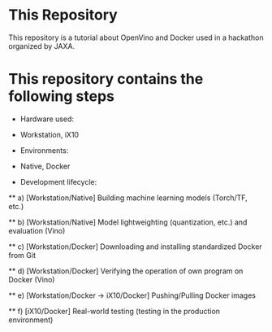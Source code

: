 # This Repository
This repository is a tutorial about OpenVino and Docker used in a hackathon organized by JAXA.

# This repository contains the following steps

 * Hardware used:
  * Workstation, iX10

 * Environments:
  * Native, Docker

 * Development lifecycle:

  ** a) [Workstation/Native] Building machine learning models (Torch/TF, etc.)

  ** b) [Workstation/Native] Model lightweighting (quantization, etc.) and evaluation (Vino)

  ** c) [Workstation/Docker] Downloading and installing standardized Docker from Git

  ** d) [Workstation/Docker] Verifying the operation of own program on Docker (Vino)

  ** e) [Workstation/Docker → iX10/Docker] Pushing/Pulling Docker images

  ** f) [iX10/Docker] Real-world testing (testing in the production environment)
